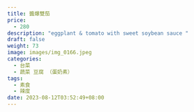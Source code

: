 ```yaml
---
title: 醬爆雙茄
price:
  - 280
description: "eggplant & tomato with sweet soybean sauce "
draft: false
weight: 73
image: images/img_0166.jpeg
categories:
  - 台菜
  - 蔬菜 豆腐 （蛋奶素）
tags:
  - 素食
  - 辣度
date: 2023-08-12T03:52:49+08:00
---
```

